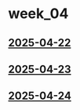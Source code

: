 # week_04 <!-- markmap: foldAll -->
## [2025-04-22](2025-04-22/2025-04-22.html)
## [2025-04-23](2025-04-23/2025-04-23.html)
## [2025-04-24](2025-04-24/2025-04-24.html)
